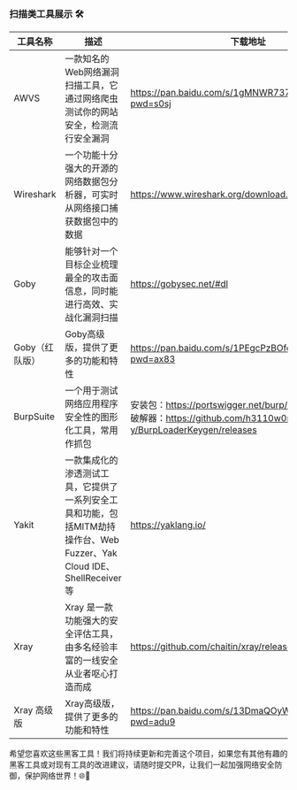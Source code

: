 ### 扫描类工具展示 🛠️



| 工具名称      | 描述                                                                              | 下载地址                                                                                                    |
|-----------|---------------------------------------------------------------------------------|---------------------------------------------------------------------------------------------------------|
| AWVS      | 一款知名的Web网络漏洞扫描工具，它通过网络爬虫测试你的网站安全，检测流行安全漏洞                                       | https://pan.baidu.com/s/1gMNWR737yKEYZ7VtQIf5vg?pwd=s0sj                                                |
| Wireshark | 一个功能十分强大的开源的网络数据包分析器，可实时从网络接口捕获数据包中的数据                                          | https://www.wireshark.org/download.html                                                                 |
| Goby | 能够针对一个目标企业梳理最全的攻击面信息，同时能进行高效、实战化漏洞扫描                                            | https://gobysec.net/#dl                                               |
| Goby（红队版） | Goby高级版，提供了更多的功能和特性                                                             | https://pan.baidu.com/s/1PEgcPzBOfo8_PRgs8IzXAg?pwd=ax83                                                |
| BurpSuite | 一个用于测试网络应用程序安全性的图形化工具，常用作抓包                                                     | 安装包：https://portswigger.net/burp/releases <br/>破解器：https://github.com/h3110w0r1d-y/BurpLoaderKeygen/releases |
| Yakit     | 一款集成化的渗透测试工具，它提供了一系列安全工具和功能，包括MITM劫持操作台、Web Fuzzer、Yak Cloud IDE、ShellReceiver等 |  https://yaklang.io/      |
| Xray      | Xray 是一款功能强大的安全评估工具，由多名经验丰富的一线安全从业者呕心打造而成                                       |https://github.com/chaitin/xray/releases|
| Xray 高级版  | Xray高级版，提供了更多的功能和特性                                                             |https://pan.baidu.com/s/13DmaQOyWo5lajUVULQiHfw?pwd=adu9|

希望您喜欢这些黑客工具！我们将持续更新和完善这个项目，如果您有其他有趣的黑客工具或对现有工具的改进建议，请随时提交PR，让我们一起加强网络安全防御，保护网络世界！🌐💪
